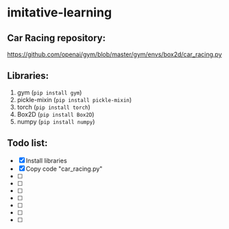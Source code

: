 # imitative-learning

## Car Racing repository:

https://github.com/openai/gym/blob/master/gym/envs/box2d/car_racing.py

## Libraries:

1. gym (<code>pip install gym</code>)
2. pickle-mixin (<code>pip install pickle-mixin</code>)
3. torch (<code>pip install torch</code>)
4. Box2D (<code>pip install Box2D</code>)
5. numpy (<code>pip install numpy</code>)

## Todo list:

- [x] Install libraries
- [x] Copy code "car_racing.py"
- [ ] 
- [ ] 
- [ ]
- [ ] 
- [ ]
- [ ] 
- [ ] 